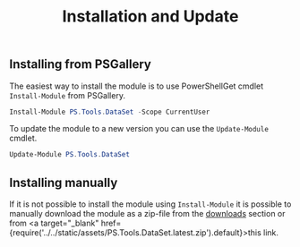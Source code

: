 ﻿---
id: installation
title: Installation and Update
---

## Installing from PSGallery

The easiest way to install the module is to use PowerShellGet cmdlet <code>Install-Module</code> from PSGallery. 

```powershell
Install-Module PS.Tools.DataSet -Scope CurrentUser
```

To update the module to a new version you can use the <code>Update-Module</code> cmdlet.

```powershell
Update-Module PS.Tools.DataSet
```

## Installing manually

If it is not possible to install the module using <code>Install-Module</code> it is possible to manually download the module as a zip-file from the [downloads](https://getps.dev/downloads) section or from <a target="_blank" href={require('../../static/assets/PS.Tools.DataSet.latest.zip').default}>this link</a>.


